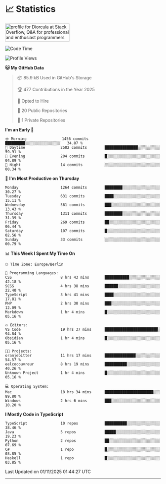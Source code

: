 # 📈 Statistics
 <a href="https://stackoverflow.com/users/10433530/diorcula"><img src="https://stackoverflow.com/users/flair/10433530.png" width="208" height="58" alt="profile for Diorcula at Stack Overflow, Q&amp;A for professional and enthusiast programmers" title="profile for Diorcula at Stack Overflow, Q&amp;A for professional and enthusiast programmers"></a>
 
<!--START_SECTION:waka-->
![Code Time](http://img.shields.io/badge/Code%20Time-740%20hrs%2019%20mins-blue)

![Profile Views](http://img.shields.io/badge/Profile%20Views-0-blue)

**🐱 My GitHub Data** 

> 📦 85.9 kB Used in GitHub's Storage 
 > 
> 🏆 477 Contributions in the Year 2025
 > 
> 💼 Opted to Hire
 > 
> 📜 20 Public Repositories 
 > 
> 🔑 1 Private Repositories 
 > 
**I'm an Early 🐤** 

```text
🌞 Morning                1456 commits        █████████░░░░░░░░░░░░░░░░   34.87 % 
🌆 Daytime                2502 commits        ███████████████░░░░░░░░░░   59.91 % 
🌃 Evening                204 commits         █░░░░░░░░░░░░░░░░░░░░░░░░   04.89 % 
🌙 Night                  14 commits          ░░░░░░░░░░░░░░░░░░░░░░░░░   00.34 % 
```
📅 **I'm Most Productive on Thursday** 

```text
Monday                   1264 commits        ████████░░░░░░░░░░░░░░░░░   30.27 % 
Tuesday                  631 commits         ████░░░░░░░░░░░░░░░░░░░░░   15.11 % 
Wednesday                561 commits         ███░░░░░░░░░░░░░░░░░░░░░░   13.43 % 
Thursday                 1311 commits        ████████░░░░░░░░░░░░░░░░░   31.39 % 
Friday                   269 commits         ██░░░░░░░░░░░░░░░░░░░░░░░   06.44 % 
Saturday                 107 commits         █░░░░░░░░░░░░░░░░░░░░░░░░   02.56 % 
Sunday                   33 commits          ░░░░░░░░░░░░░░░░░░░░░░░░░   00.79 % 
```


📊 **This Week I Spent My Time On** 

```text
🕑︎ Time Zone: Europe/Berlin

💬 Programming Languages: 
CSS                      8 hrs 43 mins       ███████████░░░░░░░░░░░░░░   42.18 % 
SCSS                     4 hrs 38 mins       ██████░░░░░░░░░░░░░░░░░░░   22.40 % 
TypeScript               3 hrs 41 mins       ████░░░░░░░░░░░░░░░░░░░░░   17.81 % 
PHP                      2 hrs 30 mins       ███░░░░░░░░░░░░░░░░░░░░░░   12.09 % 
Markdown                 1 hr 4 mins         █░░░░░░░░░░░░░░░░░░░░░░░░   05.16 % 

🔥 Editors: 
VS Code                  19 hrs 37 mins      ████████████████████████░   94.84 % 
Obsidian                 1 hr 4 mins         █░░░░░░░░░░░░░░░░░░░░░░░░   05.16 % 

🐱‍💻 Projects: 
oranjebitter             11 hrs 17 mins      ██████████████░░░░░░░░░░░   54.57 % 
eelcocouvreur            8 hrs 19 mins       ██████████░░░░░░░░░░░░░░░   40.26 % 
Unknown Project          1 hr 4 mins         █░░░░░░░░░░░░░░░░░░░░░░░░   05.16 % 

💻 Operating System: 
Mac                      18 hrs 34 mins      ██████████████████████░░░   89.80 % 
Windows                  2 hrs 6 mins        ███░░░░░░░░░░░░░░░░░░░░░░   10.20 % 
```

**I Mostly Code in TypeScript** 

```text
TypeScript               10 repos            ██████████░░░░░░░░░░░░░░░   38.46 % 
Java                     5 repos             █████░░░░░░░░░░░░░░░░░░░░   19.23 % 
Python                   2 repos             ██░░░░░░░░░░░░░░░░░░░░░░░   07.69 % 
C#                       1 repo              █░░░░░░░░░░░░░░░░░░░░░░░░   03.85 % 
Haskell                  1 repo              █░░░░░░░░░░░░░░░░░░░░░░░░   03.85 % 
```




 Last Updated on 01/11/2025 01:44:27 UTC
<!--END_SECTION:waka-->
 
---

